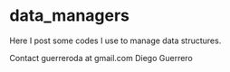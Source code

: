 # data_managers
Here I post some codes I use to manage data structures.

Contact guerreroda at gmail.com
Diego Guerrero
